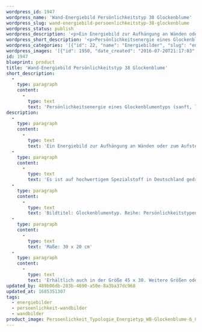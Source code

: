 ```yaml
---
wordpress_id: 1947
wordpress_name: 'Wand-Energiebild Persönlichkeitstyp 38 Glockenblume'
wordpress_slug: wand-energiebild-persoenlichkeitstyp-38-glockenblume
wordpress_status: publish
wordpress_description: '<p>Ein Energiebild zur Aufhängung an Wänden oder zum Aufstellen im Raum mit einem aktivierbaren Schwingungsfeld zur Grundenergie eines Glockenblumentypen, Blütenenergietyp 38: <span class="s1">Sanft, liebevoll, gütig, „heilig“</span><span class="s1">.</span></p><p>Es ist auf hochwertigem Spezialstoff in Deutschland gedruckt und sorgfältig in Handarbeit auf Holzkeilrahmen aufgezogen. Laut Herstellerangaben ist der farbintensive Druck 70 Jahre lichtecht, waschbar und in einem umweltorientierten Verfahren hergestellt. Der Oberstoff ist mit einer Spezialbeschichtung unterfüttert, so dass, bei Aufhängung an der Wand, der rückseitige Holzrahmen auch bei hellen Farben unsichtbar ist.</p><p>Bildtitel: Glockenblumentyp. Reihe: Persönlichkeitstypen</p><p>Maße: 30 x 20 cm</p><p>Erhältlich auch in der Größe 45 x 30. Weitere Größen oder andere Seitenverhältnisse, sind bis 200 cm individuell für Sie innerhalb weniger Tage herstellbar. Bitte kontaktieren Sie uns hierfür unter <a href="mailto:info@elvedenverlag.de">info@elvedenverlag.de</a>.</p><p><a href="https://my.feenbaum.de/anwendung-energie-wandbilder/">Anwendungshinweise</a>      <a href="https://my.feenbaum.de/produktinformation-wandbilder/">Produktinformationen</a></p>'
wordpress_short_description: '<p>Persönlichkeitsenergie eines Glockenblumentyps (s<span class="s1">anft, liebevoll, gütig, „heilig“</span><span class="s1">)</span><br /><em>Hinweis: Das Wasserzeichen „Elveden Verlag Energiebild“ wird nicht mit gedruckt</em></p>'
wordpress_categories: '[{"id": 22, "name": "Energiebilder", "slug": "energiebilder"}, {"id": 43, "name": "Pers\u00f6nlichkeit", "slug": "persoenlichkeit-wandbilder"}, {"id": 24, "name": "Wandbilder", "slug": "wandbilder"}]'
wordpress_images: '[{"id": 1950, "date_created": "2016-07-20T21:17:03", "date_created_gmt": "2016-07-20T17:17:03", "date_modified": "2016-07-20T21:17:03", "date_modified_gmt": "2016-07-20T17:17:03", "src": "https://my.feenbaum.de/wp-content/uploads/2016/07/Persoenlichkeit_Typologie_Energietyp_WB-Glockenblume-6_8x8W.jpg", "name": "Persoenlichkeit_Typologie_Energietyp_WB-Glockenblume 6_8x8W", "alt": ""}]'
id: 1947
blueprint: product
title: 'Wand-Energiebild Persönlichkeitstyp 38 Glockenblume'
short_description:
  -
    type: paragraph
    content:
      -
        type: text
        text: 'Persönlichkeitsenergie eines Glockenblumentyps (sanft, liebevoll, gütig, „heilig“)'
description:
  -
    type: paragraph
    content:
      -
        type: text
        text: 'Ein Energiebild zur Aufhängung an Wänden oder zum Aufstellen im Raum mit einem aktivierbaren Schwingungsfeld zur Grundenergie eines Glockenblumentypen, Blütenenergietyp 38: Sanft, liebevoll, gütig, „heilig“.'
  -
    type: paragraph
    content:
      -
        type: text
        text: 'Es ist auf hochwertigem Spezialstoff in Deutschland gedruckt und sorgfältig in Handarbeit auf Holzkeilrahmen aufgezogen. Laut Herstellerangaben ist der farbintensive Druck 70 Jahre lichtecht, waschbar und in einem umweltorientierten Verfahren hergestellt. Der Oberstoff ist mit einer Spezialbeschichtung unterfüttert, so dass, bei Aufhängung an der Wand, der rückseitige Holzrahmen auch bei hellen Farben unsichtbar ist.'
  -
    type: paragraph
    content:
      -
        type: text
        text: 'Bildtitel: Glockenblumentyp. Reihe: Persönlichkeitstypen'
  -
    type: paragraph
    content:
      -
        type: text
        text: 'Maße: 30 x 20 cm'
  -
    type: paragraph
    content:
      -
        type: text
        text: 'Erhältlich auch in der Größe 45 x 30. Weitere Größen oder andere Seitenverhältnisse, sind bis 200 cm individuell für Sie innerhalb weniger Tage herstellbar. Bitte kontaktieren Sie uns hierfür unter info@elvedenverlag.de.'
updated_by: 489b06db-283b-4690-a50e-8a3ba37dc968
updated_at: 1685351307
tags:
  - energiebilder
  - persoenlichkeit-wandbilder
  - wandbilder
product_image: Persoenlichkeit_Typologie_Energietyp_WB-Glockenblume-6_8x8W.jpg
---
```

